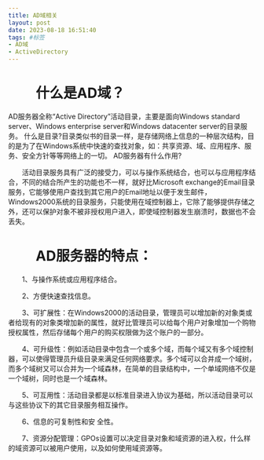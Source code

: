 ```yaml
---
title: AD域相关
layout: post
date: 2023-08-18 16:51:40
tags: #标签
- AD域
- ActiveDirectory
---
```

　　什么是AD域？
===
AD服务器全称“Active Directory”活动目录，主要是面向Windows standard server、Windows enterprise server和Windows datacenter server的目录服务。
什么是目录?目录类似书的目录一样，是存储网络上信息的一种层次结构，目的是为了在Windows系统中快速的查找对象，如：共享资源、域、应用程序、服务、安全方针等等网络上的一切。
AD服务器有什么作用?

　　活动目录服务具有广泛的接受力，可以与操作系统结合，也可以与应用程序结合，不同的结合所产生的功能也不一样，就好比Microsoft exchange的Email目录服务，它能够使用户查找到其它用户的Email地址以便于发生邮件，Windows2000系统的目录服务，只能使用在域控制器上，它除了能够提供存储之外，还可以保护对象不被非授权用户进入，即使域控制器发生崩溃时，数据也不会丢失。

　　AD服务器的特点：
===
　　1、与操作系统或应用程序结合。

　　2、方便快速查找信息。

　　3、可扩展性：在Windows2000的活动目录，管理员可以增加新的对象类或者给现有的对象类增加新的属性，就好比管理员可以给每个用户对象增加一个购物授权属性，然后存储每个用户的购买权限做为这个账户的一部分。

　　4、可升级性：例如活动目录中包含一个或多个域，而每个域又有多个域控制器，可以使得管理员升级目录来满足任何网络要求。多个域可以合并成一个域树，而多个域树又可以合并为一个域森林，在简单的目录结构中，一个单域网络不仅是一个域树，同时也是一个域森林。

　　5、可互用性：活动目录都是以标准目录进入协议为基础，所以活动目录可以与这些协议下的其它目录服务相互操作。

　　6、信息的可复制性和安 全性。

　　7、资源分配管理：GPOs设置可以决定目录对象和域资源的进入权，什么样的域资源可以被用户使用，以及如何使用域资源等。

